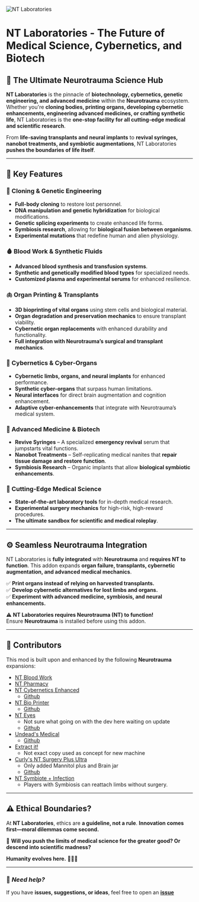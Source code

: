 ![NT Laboratories](https://github.com/user-attachments/assets/03fd1361-9f72-4bab-aa1a-4bfe915af5ff)

# **NT Laboratories - The Future of Medical Science, Cybernetics, and Biotech**  

## **🧪 The Ultimate Neurotrauma Science Hub**  

**NT Laboratories** is the pinnacle of **biotechnology, cybernetics, genetic engineering, and advanced medicine** within the **Neurotrauma** ecosystem. Whether you're **cloning bodies, printing organs, developing cybernetic enhancements, engineering advanced medicines, or crafting synthetic life**, NT Laboratories is the **one-stop facility for all cutting-edge medical and scientific research**.  

From **life-saving transplants and neural implants** to **revival syringes, nanobot treatments, and symbiotic augmentations**, NT Laboratories **pushes the boundaries of life itself**.  

---

## **🔬 Key Features**  

### **🧬 Cloning & Genetic Engineering**
- **Full-body cloning** to restore lost personnel.  
- **DNA manipulation and genetic hybridization** for biological modifications.  
- **Genetic splicing experiments** to create enhanced life forms.  
- **Symbiosis research**, allowing for **biological fusion between organisms**.  
- **Experimental mutations** that redefine human and alien physiology.  

### **🩸 Blood Work & Synthetic Fluids**
- **Advanced blood synthesis and transfusion systems**.  
- **Synthetic and genetically modified blood types** for specialized needs.  
- **Customized plasma and experimental serums** for enhanced resilience.  

### **🫁 Organ Printing & Transplants**
- **3D bioprinting of vital organs** using stem cells and biological material.  
- **Organ degradation and preservation mechanics** to ensure transplant viability.  
- **Cybernetic organ replacements** with enhanced durability and functionality.  
- **Full integration with Neurotrauma’s surgical and transplant mechanics**.  

### **🤖 Cybernetics & Cyber-Organs**
- **Cybernetic limbs, organs, and neural implants** for enhanced performance.  
- **Synthetic cyber-organs** that surpass human limitations.  
- **Neural interfaces** for direct brain augmentation and cognition enhancement.  
- **Adaptive cyber-enhancements** that integrate with Neurotrauma’s medical system.  

### **💉 Advanced Medicine & Biotech**
- **Revive Syringes** – A specialized **emergency revival** serum that jumpstarts vital functions.  
- **Nanobot Treatments** – Self-replicating medical nanites that **repair tissue damage and restore function**.  
- **Symbiosis Research** – Organic implants that allow **biological symbiotic enhancements**.  

### **🏥 Cutting-Edge Medical Science**
- **State-of-the-art laboratory tools** for in-depth medical research.  
- **Experimental surgery mechanics** for high-risk, high-reward procedures.  
- **The ultimate sandbox for scientific and medical roleplay**.  

---

## **⚙️ Seamless Neurotrauma Integration**  

NT Laboratories is **fully integrated** with **Neurotrauma** and **requires NT to function**. This addon expands **organ failure, transplants, cybernetic augmentation, and advanced medical mechanics**.  

✅ **Print organs instead of relying on harvested transplants.**  
✅ **Develop cybernetic alternatives for lost limbs and organs.**  
✅ **Experiment with advanced medicine, symbiosis, and neural enhancements.**  

⚠️ **NT Laboratories requires Neurotrauma (NT) to function!**  
Ensure **Neurotrauma** is installed before using this addon.  

---

## **🔗 Contributors**  

This mod is built upon and enhanced by the following **Neurotrauma** expansions:  

- [NT Blood Work](https://steamcommunity.com/workshop/filedetails/?id=2976434626)  
- [NT Pharmacy](https://steamcommunity.com/sharedfiles/filedetails/?id=3247838390)  
- [NT Cybernetics Enhanced](https://steamcommunity.com/sharedfiles/filedetails/?id=3324062208)  
  - [Github](https://github.com/Nebual/Neurotrauma/tree/main/NT%20Cybernetics)
- [NT Bio Printer](https://steamcommunity.com/sharedfiles/filedetails/?id=3429100373)  
  - [Github](https://github.com/Inmortuae/NT-Bio-Printing)
- [NT Eyes](https://steamcommunity.com/sharedfiles/filedetails/?id=3294574390)  
  - Not sure what going on with the dev here waiting on update
  - [Github](https://github.com/dontmatterbro/NTEyes/branches)
- [Undead's Medical](https://steamcommunity.com/sharedfiles/filedetails/?id=3275278739)
  - [Github](https://github.com/Inmortuae/Undeads-Medical)  
- [Extract it!](https://steamcommunity.com/sharedfiles/filedetails/?id=2936086408)  
  - Not exact copy used as concept for new machine
- [Curly's NT Surgery Plus Ultra](https://steamcommunity.com/sharedfiles/filedetails/?id=2857967391&tscn=1737793777)
  - Only added Mannitol plus and Brain jar
  - [Github](https://github.com/MrCurlyFries/NT-Surgery-Plus-Ultra-name-pending)
- [NT Symbiote + Infection](https://steamcommunity.com/sharedfiles/filedetails/?id=3258504017)
  - Players with Symbiosis can reattach limbs without surgery.

---

## **⚠️ Ethical Boundaries?**  

At **NT Laboratories**, ethics are **a guideline, not a rule**. **Innovation comes first—moral dilemmas come second.**  

🔬 **Will you push the limits of medical science for the greater good? Or descend into scientific madness?**  

**Humanity evolves here.** 🧬🔬🤖  

---

### 🔧 *Need help?*  
If you have **issues, suggestions, or ideas**, feel free to open an **[issue](https://github.com/Inmortuae/NT-Laboratories/issues)** 
